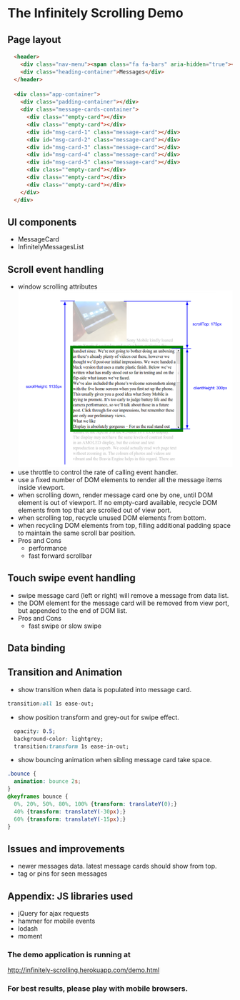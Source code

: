 # The Infinitely Scrolling Demo

## Page layout
```html
  <header>
    <div class="nav-menu"><span class="fa fa-bars" aria-hidden="true"></span></div>
    <div class="heading-container">Messages</div>
  </header>
  
  <div class="app-container">
    <div class="padding-container"></div>
    <div class="message-cards-container">
      <div class=""empty-card"></div>
      <div class=""empty-card"></div>
      <div id="msg-card-1" class="message-card"></div>
      <div id="msg-card-2" class="message-card"></div>
      <div id="msg-card-3" class="message-card"></div>
      <div id="msg-card-4" class="message-card"></div>
      <div id="msg-card-5" class="message-card"></div>
      <div class=""empty-card"></div>
      <div class=""empty-card"></div>
      <div class=""empty-card"></div>
    </div>
  </div>
```
## UI components
- MessageCard
- InfinitelyMessagesList

## Scroll event handling
- window scrolling attributes
![alt text](https://raw.githubusercontent.com/graceguo/infinitely-scrolling/master/images/scrollTop_illustration.png)
- use throttle to control the rate of calling event handler.
- use a fixed number of DOM elements to render all the message items inside viewport.
- when scrolling down, render message card one by one, until DOM element is out of viewport. If no empty-card available, recycle DOM elements from top that are scrolled out of view port.
- when scrolling top, recycle unused DOM elements from bottom.
- when recycling DOM elements from top, filling additional padding space to maintain the same scroll bar position.
- Pros and Cons
  - performance
  - fast forward scrollbar


## Touch swipe event handling
- swipe message card (left or right) will remove a message from data list.
- the DOM element for the message card will be removed from view port, but appended to the end of DOM list.
- Pros and Cons
  - fast swipe or slow swipe

## Data binding



## Transition and Animation
- show transition when data is populated into message card.
```css
transition:all 1s ease-out;
```
- show position transform and grey-out for swipe effect.
```css
  opacity: 0.5;
  background-color: lightgrey;
  transition:transform 1s ease-in-out;
```
- show bouncing animation when sibling message card take space.
```css
.bounce {
  animation: bounce 2s;
}
@keyframes bounce {
  0%, 20%, 50%, 80%, 100% {transform: translateY(0);}
  40% {transform: translateY(-30px);}
  60% {transform: translateY(-15px);}
}
```

## Issues and improvements
- newer messages data. latest message cards should show from top.
- tag or pins for seen messages


## Appendix: JS libraries used

- jQuery for ajax requests
- hammer for mobile events
- lodash
- moment


### The demo application is running at 
http://infinitely-scrolling.herokuapp.com/demo.html

### For best results, please play with mobile browsers.
